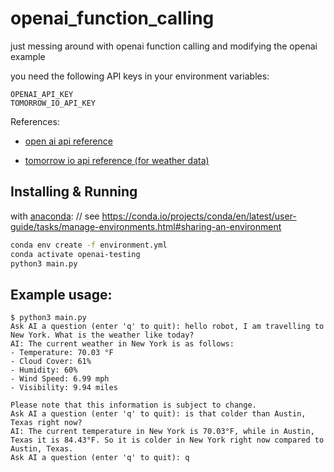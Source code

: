 # openai_function_calling

just messing around with openai function calling and modifying the openai example

you need the following API keys in your environment variables:

```
OPENAI_API_KEY 
TOMORROW_IO_API_KEY
```

References:

- [open ai api reference](https://platform.openai.com/docs/api-reference)

- [tomorrow io api reference (for weather data)](https://docs.tomorrow.io/reference/realtime-weather)

## Installing & Running

with [anaconda](https://www.anaconda.com/):
// see https://conda.io/projects/conda/en/latest/user-guide/tasks/manage-environments.html#sharing-an-environment

```zsh
conda env create -f environment.yml
conda activate openai-testing
python3 main.py
```

## Example usage:

```
$ python3 main.py 
Ask AI a question (enter 'q' to quit): hello robot, I am travelling to New York. What is the weather like today?
AI: The current weather in New York is as follows:
- Temperature: 70.03 °F
- Cloud Cover: 61%
- Humidity: 60%
- Wind Speed: 6.99 mph
- Visibility: 9.94 miles

Please note that this information is subject to change.
Ask AI a question (enter 'q' to quit): is that colder than Austin, Texas right now?
AI: The current temperature in New York is 70.03°F, while in Austin, Texas it is 84.43°F. So it is colder in New York right now compared to Austin, Texas.
Ask AI a question (enter 'q' to quit): q
```